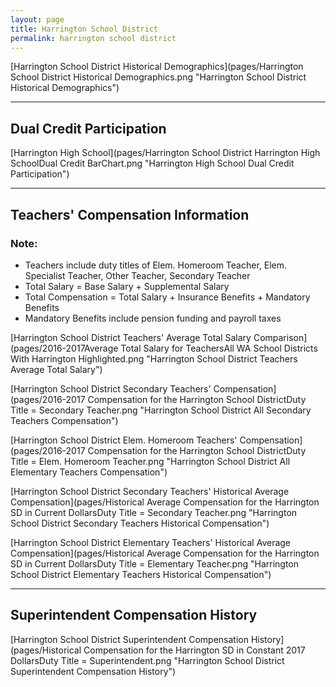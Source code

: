 ```yaml
---
layout: page
title: Harrington School District
permalink: harrington school district
---
```



[Harrington School District Historical Demographics](pages/Harrington School District Historical Demographics.png "Harrington School District Historical Demographics")

___

## Dual Credit Participation

[Harrington High School](pages/Harrington School District Harrington High SchoolDual Credit BarChart.png "Harrington High School Dual Credit Participation")


___

## Teachers' Compensation Information
### Note:
- Teachers include duty titles of Elem. Homeroom Teacher, Elem. Specialist Teacher, Other Teacher, Secondary Teacher
- Total Salary = Base Salary + Supplemental Salary
- Total Compensation = Total Salary + Insurance Benefits + Mandatory Benefits
- Mandatory Benefits include pension funding and payroll taxes

[Harrington School District Teachers' Average Total Salary Comparison](pages/2016-2017Average Total Salary for TeachersAll WA School Districts With Harrington Highlighted.png "Harrington School District Teachers Average Total Salary")

[Harrington School District Secondary Teachers' Compensation](pages/2016-2017 Compensation for the Harrington School DistrictDuty Title = Secondary Teacher.png "Harrington School District All Secondary Teachers Compensation")

[Harrington School District Elem. Homeroom Teachers' Compensation](pages/2016-2017 Compensation for the Harrington School DistrictDuty Title = Elem. Homeroom Teacher.png "Harrington School District All Elementary Teachers Compensation")

[Harrington School District Secondary Teachers' Historical Average Compensation](pages/Historical Average Compensation for the Harrington SD in Current DollarsDuty Title = Secondary Teacher.png "Harrington School District Secondary Teachers Historical Compensation")

[Harrington School District Elementary Teachers' Historical Average Compensation](pages/Historical Average Compensation for the Harrington SD in Current DollarsDuty Title = Elementary Teacher.png "Harrington School District Elementary Teachers Historical Compensation")


___

## Superintendent Compensation History

[Harrington School District Superintendent Compensation History](pages/Historical Compensation for the Harrington SD in Constant 2017 DollarsDuty Title = Superintendent.png "Harrington School District Superintendent Compensation History")

